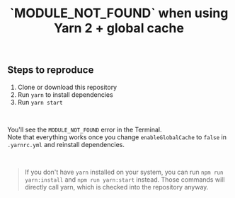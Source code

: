 <br>
<br>

<h1 align=center>`MODULE_NOT_FOUND` when using Yarn 2 + global cache</h1>

<br>

## Steps to reproduce

1. Clone or download this repository
2. Run `yarn` to install dependencies
3. Run `yarn start`

<br>

You'll see the `MODULE_NOT_FOUND` error in the Terminal.  
Note that everything works once you change `enableGlobalCache` to `false` in `.yarnrc.yml` and reinstall dependencies.

<br>

> If you don't have `yarn` installed on your system, you can run `npm run yarn:install` and `npm run yarn:start` instead. Those commands will directly call yarn, which is checked into the repository anyway.

<br>
